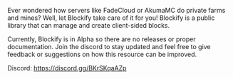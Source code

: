 Ever wondered how servers like FadeCloud or AkumaMC do private farms and mines?
Well, let Blockify take care of it for you! Blockify is a public library that can manage and create client-sided blocks.

Currently, Blockify is in Alpha so there are no releases or proper documentation.
Join the discord to stay updated and feel free to give feedback or suggestions on how this resource can be improved.

Discord: https://discord.gg/BKrSKqaAZp
